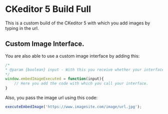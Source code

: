 # CKeditor 5 Build Full
This is a custom build of the CKeditor 5 with which you add images by typing in the url.

## Custom Image Interface.
You are also able to use a custom image interface by adding this:
```javascript
/*
* @param {boolean} input - With this you receive whether your interface is needed.
*/
window.embedImageExecuted = function(input){
	// Here you add the code with which you call your interface.
}
```

Also, you pass the image url using this code:
```javascript
executeEmbedImage('https://www.imagesite.com/image/url.jpg');
```
